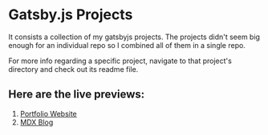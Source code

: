 # Gatsby.js Projects

It consists a collection of my gatsbyjs projects. The projects didn't seem big enough for an individual repo so I combined all of them in a single repo.

For more info regarding a specific project, navigate to that project's directory and check out its readme file.

## Here are the live previews:

1. [Portfolio Website](https://portfoliowebsite-gastby-dk.netlify.app/)
2. [MDX Blog](https://mdxblog-gastby-dk.netlify.app/)
